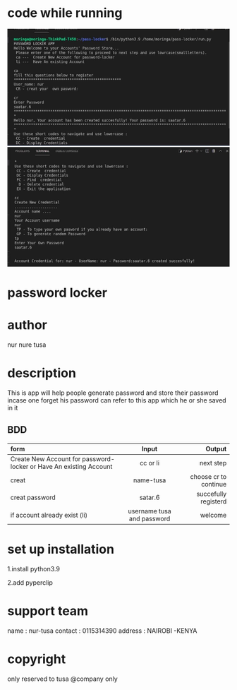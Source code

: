 # code while running 
 <img src="/11.jpeg">
  <img src="/22.jpeg">


# password locker

# author
nur nure tusa

# description
This is app will help people generate password and store their password incase one forget his password can refer to this app which he or she saved in it



## BDD
| form     | Input        | Output       |
| :------------- | :----------: | -----------: |
|  Create New Account for password-locker or  Have An existing Account |  cc or li |  next step  |
| creat |name-tusa    |   choose cr to continue  |
|  creat password |   satar.6 |    succefully registerd |
|     if account already exist (li) |  username tusa   and password | welcome



# set up installation
1.install python3.9

2.add pyperclip

# support team
name :  nur-tusa 
contact : 0115314390
address : NAIROBI -KENYA



# copyright 
only reserved to tusa @company  only
